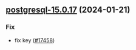

## [postgresql-15.0.17](https://github.com/truecharts/charts/compare/postgresql-15.0.15...postgresql-15.0.17) (2024-01-21)

### Fix



- fix key ([#17458](https://github.com/truecharts/charts/issues/17458))